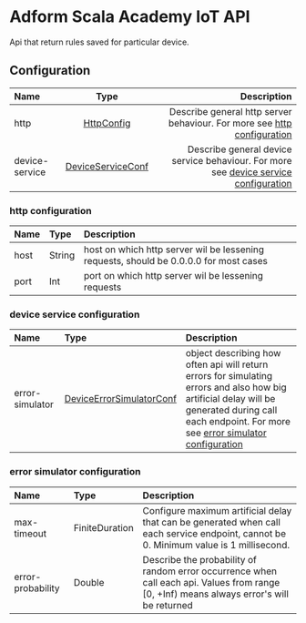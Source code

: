 # Adform Scala Academy IoT API

Api that return rules saved for particular device.


## Configuration

| Name             | Type        | Description     |
| :---             |    :----:   |            ---: |
| http             | [HttpConfig](src/main/scala/com/adform/scalaacademy/http/HttpConfig.scala)                 | Describe general http server behaviour. For more see [http configuration](#http-configuration)   |
| device-service   | [DeviceServiceConf](src/main/scala/com/adform/scalaacademy/device/DeviceServiceConf.scala) | Describe general device service behaviour. For more see [device service configuration](#device-service-configuration)   |


### http configuration

|Name| Type| Description|
|:---| :---| :---|
|host| String| host on which http server wil be lessening requests, should be 0.0.0.0 for most cases|
|port| Int| port on which http server wil be lessening requests|

### device service configuration

|Name| Type| Description|
|:---| :---| :---|
|error-simulator| [DeviceErrorSimulatorConf](src/main/scala/com/adform/scalaacademy/device/DeviceServiceConf.scala)| object describing how often api will return errors for simulating errors and also how big artificial delay will be generated during call each endpoint. For more see [error simulator configuration](#error-simulator-configuration) |


### error simulator configuration

|Name| Type| Description|
|:---| :---| :---|
| max-timeout | FiniteDuration | Configure maximum artificial delay that can be generated when call each service endpoint, cannot be 0. Minimum value is 1 millisecond. |
| error-probability | Double | Describe the probability of random error occurrence when call each api. Values from range [0, +Inf) means always error's will be returned |